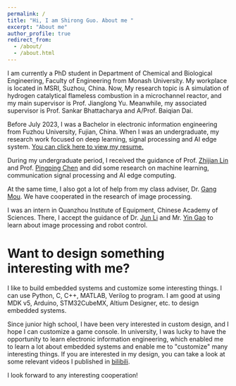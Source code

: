```yaml
---
permalink: /
title: "Hi, I am Shirong Guo. About me "
excerpt: "About me"
author_profile: true
redirect_from: 
  - /about/
  - /about.html
---
```


I am currently a PhD student in Department of Chemical and Biological Engineering, Faculty of Engineering from Monash University. My workplace is located in MSRI, Suzhou, China. Now, My research topic is A simulation of hydrogen catalytical flameless combustion in a microchannel reactor, and my main supervisor is Prof. Jianglong Yu. Meanwhile, my associated supervisor is Prof. Sankar Bhattacharya and A/Prof. Baiqian Dai.

Before July 2023, I was a Bachelor in electronic information engineering from Fuzhou University, Fujian, China. When I was an undergraduate, my research work focused on deep learning, signal processing and AI edge system. [You can click here to view my resume.](https://shannongsr.github.io/cv/)

During my undergraduate period, I received the guidance of Prof. [Zhijian Lin](https://xjzz.fzu.edu.cn/info/1013/1916.htm) and Prof. [Pingping Chen](https://xjzz.fzu.edu.cn/info/1012/1070.htm) and did some research on machine learning, communication signal processing and AI edge computing.

At the same time, I also got a lot of help from my class adviser, Dr. [Gang Mou](https://xjzz.fzu.edu.cn/info/1018/1061.htm). We have cooperated in the research of image processing.

I was an intern in Quanzhou Institute of Equipment, Chinese Academy of Sciences. There, I accept the guidance of Dr. [Jun Li](https://people.ucas.edu.cn/~121) and Mr. [Yin Gao](http://www.casqiem.ac.cn/doclist.action?chnlid=3167) to learn about image processing and robot control.


Want to design something interesting with me? 
======
I like to build embedded systems and customize some interesting things. I can use Python, C, C++, MATLAB, Verilog to program. I am good at using MDK v5, Arduino, STM32CubeMX, Altium Designer, etc. to design embedded systems.

Since junior high school, I have been very interested in custom design, and I hope I can customize a game console. In university, I was lucky to have the opportunity to learn electronic information engineering, which enabled me to learn a lot about embedded systems and enable me to "customize" many interesting things. If you are interested in my design, you can take a look at some relevant videos I published in [bilibili](https://space.bilibili.com/25541376?spm_id_from=333.999.0.0/).

I look forward to any interesting cooperation!
